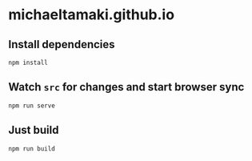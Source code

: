 # michaeltamaki.github.io

## Install dependencies

```
npm install
```

## Watch `src` for changes and start browser sync

```
npm run serve
```

## Just build

```
npm run build
```
